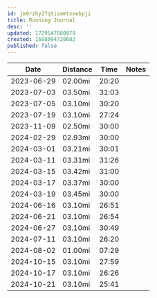 ```yaml
---
id: jm9rzhy27qtismmtxxebpji
title: Running Journal
desc: ''
updated: 1729547080979
created: 1688094720682
published: false
---
```


|Date|Distance|Time|Notes|
|-|-|-|-|
| 2023-06-29 | 02.00mi | 20:20 ||
| 2023-07-03 | 03.50mi | 31:03 ||
| 2023-07-05 | 03.10mi | 30:20 ||
| 2023-07-19 | 03.10mi | 27:24 ||
| 2023-11-09 | 02.50mi | 30:00 ||
| 2024-02-29 | 02.93mi | 30:00 ||
| 2024-03-01 | 03.21mi | 30:01 ||
| 2024-03-11 | 03.31mi | 31:26 ||
| 2024-03-15 | 03.42mi | 31:00 ||
| 2024-03-17 | 03.37mi | 30:00 ||
| 2024-03-19 | 03.45mi | 30:00 ||
| 2024-06-16 | 03.10mi | 26:51 ||
| 2024-06-21 | 03.10mi | 26:54 ||
| 2024-06-27 | 03.10mi | 30:49 ||
| 2024-07-11 | 03.10mi | 26:20 ||
| 2024-08-02 | 01.00mi | 07:29 ||
| 2024-10-15 | 03.10mi | 27:59 ||
| 2024-10-17 | 03.10mi | 26:26 ||
| 2024-10-21 | 03.10mi | 25:41 ||
